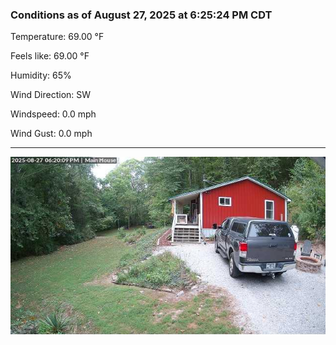 ### Conditions as of August 27, 2025 at 6:25:24 PM CDT 

Temperature: 69.00 &deg;F

Feels like: 69.00 &deg;F

Humidity: 65%

Wind Direction: SW

Windspeed: 0.0 mph

Wind Gust: 0.0 mph

---

<img src="./images/latest.jpeg"/>

